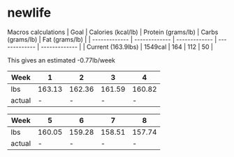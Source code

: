 # newlife

Macros calculations
| Goal | Calories (kcal/lb) | Protein (grams/lb) | Carbs (grams/lb) | Fat (grams/lb) |
| ------------- | ------------- | ------------- | ------------- | ------------- |
| Current (163.9lbs)  | 1549cal  | 164 | 112 | 50 |

This gives an estimated -0.77lb/week

| Week | 1 | 2 | 3 | 4 |
| ------- | ------- | ------- | ------- | ------- |
| lbs | 163.13 | 162.36 | 161.59 | 160.82 |
| actual | - | - | - | - |

| Week | 5 | 6 | 7 | 8 |
| ------- | ------- | ------- | ------- | ------- |
| lbs | 160.05 | 159.28 | 158.51 | 157.74 |
| actual | - | - | - | - |





